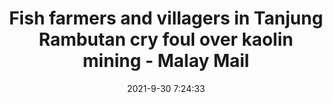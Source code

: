 ---
"title": "Fish farmers and villagers in Tanjung Rambutan cry foul over kaolin mining - Malay Mail"
"date": "2021-9-30 7:24:33"
"feed_name": "GOOGLENEWSMINING"
"feed_website": "https://news.google.com/search?q=mining%2Bincident&hl=en-US&gl=US&ceid=US:en"
"feed_rss": "https://news.google.com/rss/search?q=mining%2Bincident&hl=en-US&gl=US&ceid=US:en"
"link": "https://www.malaymail.com/news/malaysia/2021/09/30/fish-farmers-and-villagers-in-tanjung-rambutan-cry-foul-over-kaolin-mining/2009641"
"source": "{'href': 'https://www.malaymail.com', 'title': 'Malay Mail'}"
"file": "_posts/2021-1-1-0d2ffb86f27256db3bd0edb804f8f7a177b6298e.md"
"accident": "0"
"drilling": "0"
"dead": "0"
"injured": "0"
"arrested": "0"
"where": "unknown site"
"causes": "unknown"
"place": "unknown place"
---